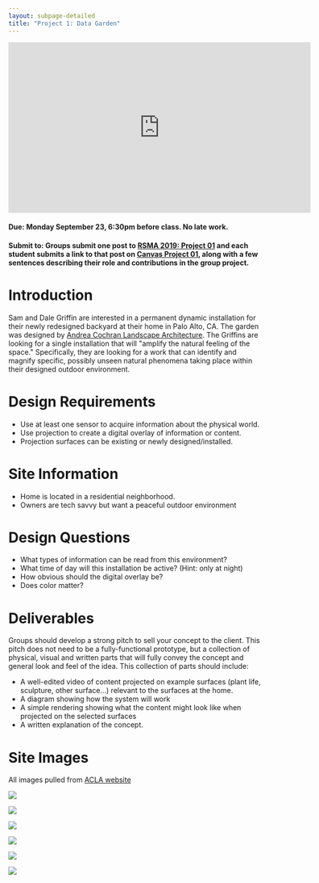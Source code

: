 ```yaml
---
layout: subpage-detailed
title: "Project 1: Data Garden"
---
```


<iframe src="https://player.vimeo.com/video/115082758?color=fffffff&title=0&byline=0&portrait=0" width="600" height="338" frameborder="0" webkitallowfullscreen mozallowfullscreen allowfullscreen></iframe>

#### Due: Monday September 23, 6:30pm before class. No late work.

#### Submit to: Groups submit one post to [RSMA 2019: Project 01](http://ideate.xsead.cmu.edu/gallery/pools/01-data-garden/) and each student submits a link to that post on [Canvas Project 01](https://canvas.cmu.edu/courses/11945/assignments/180414), along with a few sentences describing their role and contributions in the group project.

# Introduction

Sam and Dale Griffin are interested in a permanent dynamic installation for their newly redesigned backyard at their home in Palo Alto, CA. The garden was designed by [Andrea Cochran Landscape Architecture](http://acochran.com/). The Griffins are looking for a single installation that will "amplify the natural feeling of the space." Specifically, they are looking for a work that can identify and magnify specific, possibly unseen natural phenomena taking place within their designed outdoor environment.

# Design Requirements

- Use at least one sensor to acquire information about the physical world.
- Use projection to create a digital overlay of information or content.
- Projection surfaces can be existing or newly designed/installed.

# Site Information

- Home is located in a residential neighborhood.
- Owners are tech savvy but want a peaceful outdoor environment

# Design Questions

- What types of information can be read from this environment?
- What time of day will this installation be active? (Hint: only at night)
- How obvious should the digital overlay be?
- Does color matter?

# Deliverables

Groups should develop a strong pitch to sell your concept to the client. This pitch does not need to be a fully-functional prototype, but a collection of physical, visual and written parts that will fully convey the concept and general look and feel of the idea. This collection of parts should include:

- A well-edited video of content projected on example surfaces (plant life, sculpture, other surface...) relevant to the surfaces at the home.
- A diagram showing how the system will work
- A simple rendering showing what the content might look like when projected on the selected surfaces
- A written explanation of the concept.

# Site Images

All images pulled from [ACLA website](http://acochran.com/homeinpaloalto/)

<img 
src="{{site.baseurl}}/assets/1178_01.png" 
style="max-width: 600px;" 
/>

<img 
src="{{site.baseurl}}/assets/1178_02.png" 
style="max-width: 600px;" 
/>

<img 
src="{{site.baseurl}}/assets/1178_03.png" 
style="max-width: 600px;" 
/>

<img 
src="{{site.baseurl}}/assets/1178_04.png" 
style="max-width: 600px;" 
/>

<img 
src="{{site.baseurl}}/assets/1178_015png" 
style="max-width: 600px;" 
/>

<img 
src="{{site.baseurl}}/assets/1178_06.png" 
style="max-width: 600px;" 
/>
